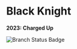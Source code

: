 <h1>Black Knight</h1>

<p><strong>2023: Charged Up</strong></p>
<img src="https://github.com/FIRST1939/ChargedUp2023/actions/workflows/main.yml/badge.svg" alt="Branch Status Badge">
